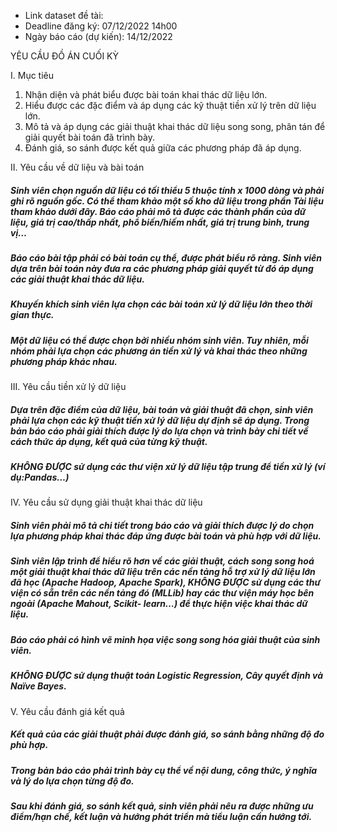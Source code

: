 - Link dataset đề tài: 
- Deadline đăng ký: 07/12/2022 14h00
- Ngày báo cáo (dự kiến): 14/12/2022

YÊU CẦU ĐỒ ÁN CUỐI KỲ

I.	Mục tiêu
1.	Nhận diện và phát biểu được bài toán khai thác dữ liệu lớn.
2.	Hiểu được các đặc điểm và áp dụng các kỹ thuật tiền xử lý trên dữ liệu lớn.
3.	Mô tả và áp dụng các giải thuật khai thác dữ liệu song song, phân tán để giải quyết
bài toán đã trình bày.
4.	Đánh giá, so sánh được kết quả giữa các phương pháp đã áp dụng.

II.	Yêu cầu về dữ liệu và bài toán

##### Sinh viên chọn nguồn dữ liệu có tối thiểu 5 thuộc tính x 1000 dòng và phải ghi rõ nguồn gốc. Có thể tham khảo một số kho dữ liệu trong phần Tài liệu tham khảo dưới đây. Báo cáo phải mô tả được các thành phần của dữ liệu, giá trị cao/thấp nhất, phổ biến/hiếm nhất, giá trị trung bình, trung vị…
#####	Báo cáo bài tập phải có bài toán cụ thể, được phát biểu rõ ràng. Sinh viên dựa trên bài toán này đưa ra các phương pháp giải quyết từ đó áp dụng các giải thuật khai thác dữ liệu.
#####	Khuyến khích sinh viên lựa chọn các bài toán xử lý dữ liệu lớn theo thời gian thực.
#####	Một dữ liệu có thể được chọn bởi nhiều nhóm sinh viên. Tuy nhiên, mỗi nhóm phải lựa chọn các phương án tiền xử lý và khai thác theo những phương pháp khác nhau.

III.	Yêu cầu tiền xử lý dữ liệu

##### Dựa trên đặc điểm của dữ liệu, bài toán và giải thuật đã chọn, sinh viên phải lựa chọn các kỹ thuật tiền xử lý dữ liệu dự định sẽ áp dụng. Trong bản báo cáo phải giải thích được lý do lựa chọn và trình bày chi tiết về cách thức áp dụng, kết quả của từng kỹ thuật.
##### KHÔNG ĐƯỢC sử dụng các thư viện xử lý dữ liệu tập trung để tiền xử lý (ví dụ:Pandas…)
 
IV.	Yêu cầu sử dụng giải thuật khai thác dữ liệu

#####	Sinh viên phải mô tả chi tiết trong báo cáo và giải thích được lý do chọn lựa phương pháp khai thác đáp ứng được bài toán và phù hợp với dữ liệu.

#####	Sinh viên lập trình để hiểu rõ hơn về các giải thuật, cách song song hoá một giải thuật khai thác dữ liệu trên các nền tảng hỗ trợ xử lý dữ liệu lớn đã học (Apache Hadoop, Apache Spark), KHÔNG ĐƯỢC sử dụng các thư viện có sẵn trên các nền tảng đó (MLLib) hay các thư viện máy học bên ngoài (Apache Mahout, Scikit- learn…) để thực hiện việc khai thác dữ liệu.
#####	Báo cáo phải có hình vẽ minh họa việc song song hóa giải thuật của sinh viên.
#####	KHÔNG ĐƯỢC sử dụng thuật toán Logistic Regression, Cây quyết định và Naïve Bayes.
V.	Yêu cầu đánh giá kết quả
#####	Kết quả của các giải thuật phải được đánh giá, so sánh bằng những độ đo phù hợp.
#####	Trong bản báo cáo phải trình bày cụ thể về nội dung, công thức, ý nghĩa và lý do lựa chọn từng độ đo.
#####	Sau khi đánh giá, so sánh kết quả, sinh viên phải nêu ra được những ưu điểm/hạn chế, kết luận và hướng phát triển mà tiểu luận cần hướng tới.
